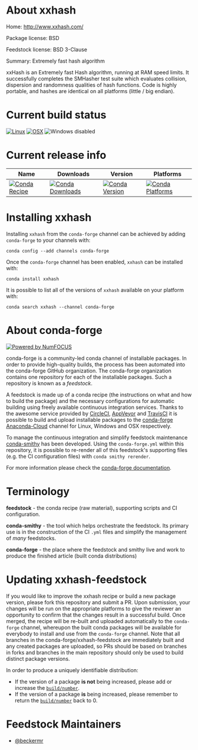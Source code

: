<!--
# -*- mode: jinja -*-
-->

About xxhash
============

Home: http://www.xxhash.com/

Package license: BSD

Feedstock license: BSD 3-Clause

Summary: Extremely fast hash algorithm

xxHash is an Extremely fast Hash algorithm, running at RAM speed limits. It
successfully completes the SMHasher test suite which evaluates collision,
dispersion and randomness qualities of hash functions. Code is highly
portable, and hashes are identical on all platforms (little / big endian).


Current build status
====================

[![Linux](https://img.shields.io/circleci/project/github/conda-forge/xxhash-feedstock/master.svg?label=Linux)](https://circleci.com/gh/conda-forge/xxhash-feedstock)
[![OSX](https://img.shields.io/travis/conda-forge/xxhash-feedstock/master.svg?label=macOS)](https://travis-ci.org/conda-forge/xxhash-feedstock)
![Windows disabled](https://img.shields.io/badge/Windows-disabled-lightgrey.svg)

Current release info
====================

| Name | Downloads | Version | Platforms |
| --- | --- | --- | --- |
| [![Conda Recipe](https://img.shields.io/badge/recipe-xxhash-green.svg)](https://anaconda.org/conda-forge/xxhash) | [![Conda Downloads](https://img.shields.io/conda/dn/conda-forge/xxhash.svg)](https://anaconda.org/conda-forge/xxhash) | [![Conda Version](https://img.shields.io/conda/vn/conda-forge/xxhash.svg)](https://anaconda.org/conda-forge/xxhash) | [![Conda Platforms](https://img.shields.io/conda/pn/conda-forge/xxhash.svg)](https://anaconda.org/conda-forge/xxhash) |

Installing xxhash
=================

Installing `xxhash` from the `conda-forge` channel can be achieved by adding `conda-forge` to your channels with:

```
conda config --add channels conda-forge
```

Once the `conda-forge` channel has been enabled, `xxhash` can be installed with:

```
conda install xxhash
```

It is possible to list all of the versions of `xxhash` available on your platform with:

```
conda search xxhash --channel conda-forge
```


About conda-forge
=================

[![Powered by NumFOCUS](https://img.shields.io/badge/powered%20by-NumFOCUS-orange.svg?style=flat&colorA=E1523D&colorB=007D8A)](http://numfocus.org)

conda-forge is a community-led conda channel of installable packages.
In order to provide high-quality builds, the process has been automated into the
conda-forge GitHub organization. The conda-forge organization contains one repository
for each of the installable packages. Such a repository is known as a *feedstock*.

A feedstock is made up of a conda recipe (the instructions on what and how to build
the package) and the necessary configurations for automatic building using freely
available continuous integration services. Thanks to the awesome service provided by
[CircleCI](https://circleci.com/), [AppVeyor](https://www.appveyor.com/)
and [TravisCI](https://travis-ci.org/) it is possible to build and upload installable
packages to the [conda-forge](https://anaconda.org/conda-forge)
[Anaconda-Cloud](https://anaconda.org/) channel for Linux, Windows and OSX respectively.

To manage the continuous integration and simplify feedstock maintenance
[conda-smithy](https://github.com/conda-forge/conda-smithy) has been developed.
Using the ``conda-forge.yml`` within this repository, it is possible to re-render all of
this feedstock's supporting files (e.g. the CI configuration files) with ``conda smithy rerender``.

For more information please check the [conda-forge documentation](https://conda-forge.org/docs/).

Terminology
===========

**feedstock** - the conda recipe (raw material), supporting scripts and CI configuration.

**conda-smithy** - the tool which helps orchestrate the feedstock.
                   Its primary use is in the construction of the CI ``.yml`` files
                   and simplify the management of *many* feedstocks.

**conda-forge** - the place where the feedstock and smithy live and work to
                  produce the finished article (built conda distributions)


Updating xxhash-feedstock
=========================

If you would like to improve the xxhash recipe or build a new
package version, please fork this repository and submit a PR. Upon submission,
your changes will be run on the appropriate platforms to give the reviewer an
opportunity to confirm that the changes result in a successful build. Once
merged, the recipe will be re-built and uploaded automatically to the
`conda-forge` channel, whereupon the built conda packages will be available for
everybody to install and use from the `conda-forge` channel.
Note that all branches in the conda-forge/xxhash-feedstock are
immediately built and any created packages are uploaded, so PRs should be based
on branches in forks and branches in the main repository should only be used to
build distinct package versions.

In order to produce a uniquely identifiable distribution:
 * If the version of a package **is not** being increased, please add or increase
   the [``build/number``](https://conda.io/docs/user-guide/tasks/build-packages/define-metadata.html#build-number-and-string).
 * If the version of a package **is** being increased, please remember to return
   the [``build/number``](https://conda.io/docs/user-guide/tasks/build-packages/define-metadata.html#build-number-and-string)
   back to 0.

Feedstock Maintainers
=====================

* [@beckermr](https://github.com/beckermr/)

